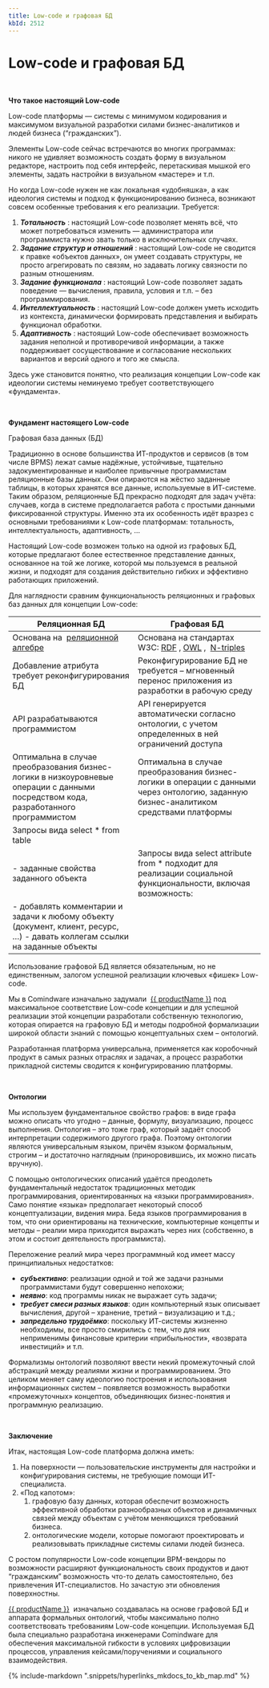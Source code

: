 ```yaml
---
title: Low-code и графовая БД
kbId: 2512
---
```


# Low-code и графовая БД

   

 **Что такое настоящий Low-code**

Low-code платформы — системы с минимумом кодирования и максимумом визуальной разработки силами бизнес-аналитиков и людей бизнеса (“гражданских”).

Элементы Low-code сейчас встречаются во многих программах: никого не удивляет возможность создать форму в визуальном редакторе, настроить под себя интерфейс, перетаскивая мышкой его элементы, задать настройки в визуальном «мастере» и т.п.

Но когда Low-code нужен не как локальная «удобняшка», а как идеология системы и подход к функционированию бизнеса, возникают совсем особенные требования к его реализации. Требуется:

1. ***Тотальность***  : настоящий Low-code позволяет менять всё, что может потребоваться изменить — администратора или программиста нужно звать только в исключительных случаях.
2. ***Задание структур и отношений***  : настоящий Low-code не сводится к правке «объектов данных», он умеет создавать структуры, не просто агрегировать по связям, но задавать логику связности по разным отношениям.
3. ***Задание функционала***  : настоящий Low-code позволяет задать поведение — вычисления, правила, условия и т.п. – без программирования.
4. ***Интеллектуальность***  : настоящий Low-code должен уметь исходить из контекста, динамически формировать представления и выбирать функционал обработки.
5. ***Адаптивность***  : настоящий Low-code обеспечивает возможность задания неполной и противоречивой информации, а также поддерживает сосуществование и согласование нескольких вариантов и версий одного и того же смысла.

Здесь уже становится понятно, что реализация концепции Low-code как идеологии системы неминуемо требует соответствующего «фундамента».

 

 **Фундамент настоящего Low-code**

Графовая база данных (БД)

Традиционно в основе большинства ИТ-продуктов и сервисов (в том числе BPMS) лежат самые надёжные, устойчивые, тщательно задокументированные и наиболее привычные программистам реляционные базы данных. Они опираются на жёстко заданные таблицы, в которых хранятся все данные, используемые в ИТ-системе. Таким образом, реляционные БД прекрасно подходят для задач учёта: случаев, когда в системе предполагается работа с простыми данными фиксированной структуры. Именно эта их особенность идёт вразрез с основными требованиями к Low-code платформам: тотальность, интеллектуальность, адаптивность, …

Настоящий Low-code возможен только на одной из графовых БД, которые предлагают более естественное представление данных, основанное на той же логике, которой мы пользуемся в реальной жизни, и подходят для создания действительно гибких и эффективно работающих приложений.

Для наглядности сравним функциональность реляционных и графовых баз данных для концепции Low-code:

| Реляционная БД | Графовая БД |
| --- | --- |
| Основана на   [реляционной алгебре](https://ru.wikipedia.org/wiki/%D0%A0%D0%B5%D0%BB%D1%8F%D1%86%D0%B8%D0%BE%D0%BD%D0%BD%D0%B0%D1%8F_%D0%B0%D0%BB%D0%B3%D0%B5%D0%B1%D1%80%D0%B0) | Основана на стандартах W3C:  [RDF](https://ru.wikipedia.org/wiki/Resource_Description_Framework)  ,  [OWL](https://ru.wikipedia.org/wiki/Web_Ontology_Language)  ,   [N-triples](https://ru.wikipedia.org/wiki/N-Triples) |
| Добавление атрибута требует реконфигурирования БД | Реконфигурирование БД не требуется – мгновенный перенос приложения из разработки в рабочую среду |
| API разрабатываются программистом | API генерируется автоматически согласно онтологии, с учетом определенных в ней ограничений доступа |
| Оптимальна в случае преобразования бизнес-логики в низкоуровневые операции с данными посредством кода, разработанного программистом | Оптимальна в случае преобразования бизнес-логики в операции с данными через онтологию, заданную бизнес-аналитиком средствами платформы |
| Запросы вида select \* from table - заданные свойства заданного объекта | Запросы вида select attribute from \* подходит для реализации социальной функциональности, включая возможность: - добавлять комментарии и задачи к любому объекту (документ, клиент, ресурс, …) - давать коллегам ссылки на заданные объекты |

Использование графовой БД является обязательным, но не единственным, залогом успешной реализации ключевых «фишек» Low-code.

Мы в Comindware изначально задумали   [{{ productName }}](https://www.comindware.ru/platform/) под максимальное соответствие Low-code концепции и для успешной реализации этой концепции разработали собственную технологию, которая опирается на графовую БД и методы подробной формализации широкой области знаний с помощью концептуальных схем – онтологий.

Разработанная платформа универсальна, применяется как коробочный продукт в самых разных отраслях и задачах, а процесс разработки прикладной системы сводится к конфигурированию платформы. 

 

 **Онтологии**

Мы используем фундаментальное свойство графов: в виде графа можно описать что угодно – данные, формулу, визуализацию, процесс выполнения. Онтология – это тоже граф, который задаёт способ интерпретации содержимого другого графа. Поэтому онтологии являются универсальным языком, причём языком формальным, строгим – и достаточно наглядным (приноровившись, их можно писать вручную).

С помощью онтологических описаний удаётся преодолеть фундаментальный недостаток традиционных методик программирования, ориентированных на «языки программирования». Само понятие «языка» предполагает некоторый способ концептуализации, видения мира. Беда языков программирования в том, что они ориентированы на технические, компьютерные концепты и методы – реалии мира приходится выражать через них (собственно, в этом и состоит деятельность программиста).

Переложение реалий мира через программный код имеет массу принципиальных недостатков:

- ***субъективно***: реализации одной и той же задачи разными программистами будут совершенно непохожи;
- ***неявно***: код программы никак не выражает суть задачи;
- ***требует смеси разных языков***: один компьютерный язык описывает вычисления, другой – хранение, третий – визуализацию и т.д.;
- ***запредельно трудоёмко***: поскольку ИТ-системы жизненно необходимы, все просто смирились с тем, что для них неприменимы финансовые критерии «прибыльности», «возврата инвестиций» и т.п.

Формализмы онтологий позволяют ввести некий промежуточный слой абстракций между реалиями жизни и программированием. Это целиком меняет саму идеологию построения и использования информационных систем – появляется возможность выработки «промежуточных» концептов, объединяющих бизнес-понятия и программную реализацию.

 

**Заключение**

Итак, настоящая Low-code платформа должна иметь:

1. На поверхности — пользовательские инструменты для настройки и конфигурирования системы, не требующие помощи ИТ-специалиста.
2. «Под капотом»:
    1. графовую базу данных, которая обеспечит возможность эффективной обработки разнообразных объектов и динамичных связей между объектам с учётом меняющихся требований бизнеса.
    2. онтологические модели, которые помогают проектировать и реализовывать прикладные системы силами людей бизнеса.

С ростом популярности Low-code концепции BPM-вендоры по возможности расширяют функциональность своих продуктов и дают “гражданским” возможность что-то делать самостоятельно, без привлечения ИТ-специалистов. Но зачастую эти обновления поверхностны.

 [{{ productName }}](https://www.comindware.ru/platform/)   изначально создавалась на основе графовой БД и аппарата формальных онтологий, чтобы максимально полно соответствовать требованиям Low-code концепции. Используемая БД была специально разработана инженерами Comindware для обеспечения максимальной гибкости в условиях цифровизации процессов, управления кейсами/поручениями и социального взаимодействия.

{% include-markdown ".snippets/hyperlinks_mkdocs_to_kb_map.md" %}
